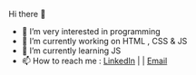  Hi there 👋


- 👀 I’m very interested in programming
- 🔭 I’m currently working on HTML , CSS & JS
- 🌱 I’m currently learning JS
- 📫 How to reach me :  [LinkedIn](linkedin.com/in/zahra-hojabri) | | [Email](zahra.hjri7272@gmail.com) 

